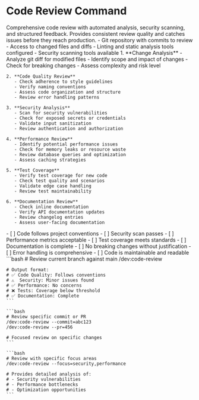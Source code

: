 # Code Review Command

<instructions>
  <context>
    Comprehensive code review with automated analysis, security scanning, and structured feedback. Provides consistent review quality and catches issues before they reach production.
  </context>
  
  <requirements>
    - Git repository with commits to review
    - Access to changed files and diffs
    - Linting and static analysis tools configured
    - Security scanning tools available
  </requirements>
  
  <execution>
    1. **Change Analysis**
       - Analyze git diff for modified files
       - Identify scope and impact of changes
       - Check for breaking changes
       - Assess complexity and risk level
    
    2. **Code Quality Review**
       - Check adherence to style guidelines
       - Verify naming conventions
       - Assess code organization and structure
       - Review error handling patterns
    
    3. **Security Analysis**
       - Scan for security vulnerabilities
       - Check for exposed secrets or credentials
       - Validate input sanitization
       - Review authentication and authorization
    
    4. **Performance Review**
       - Identify potential performance issues
       - Check for memory leaks or resource waste
       - Review database queries and optimization
       - Assess caching strategies
    
    5. **Test Coverage**
       - Verify test coverage for new code
       - Check test quality and scenarios
       - Validate edge case handling
       - Review test maintainability
    
    6. **Documentation Review**
       - Check inline documentation
       - Verify API documentation updates
       - Review changelog entries
       - Assess user-facing documentation
  </execution>
  
  <validation>
    - [ ] Code follows project conventions
    - [ ] Security scan passes
    - [ ] Performance metrics acceptable
    - [ ] Test coverage meets standards
    - [ ] Documentation is complete
    - [ ] No breaking changes without justification
    - [ ] Error handling is comprehensive
    - [ ] Code is maintainable and readable
  </validation>
  
  <examples>
    ```bash
    # Review current branch against main
    /dev:code-review
    
    # Output format:
    # ✅ Code Quality: Follows conventions
    # ⚠️  Security: Minor issues found
    # ✅ Performance: No concerns
    # ❌ Tests: Coverage below threshold
    # ✅ Documentation: Complete
    ```
    
    ```bash
    # Review specific commit or PR
    /dev:code-review --commit=abc123
    /dev:code-review --pr=456
    
    # Focused review on specific changes
    ```
    
    ```bash
    # Review with specific focus areas
    /dev:code-review --focus=security,performance
    
    # Provides detailed analysis of:
    # - Security vulnerabilities
    # - Performance bottlenecks
    # - Optimization opportunities
    ```
  </examples>
</instructions>